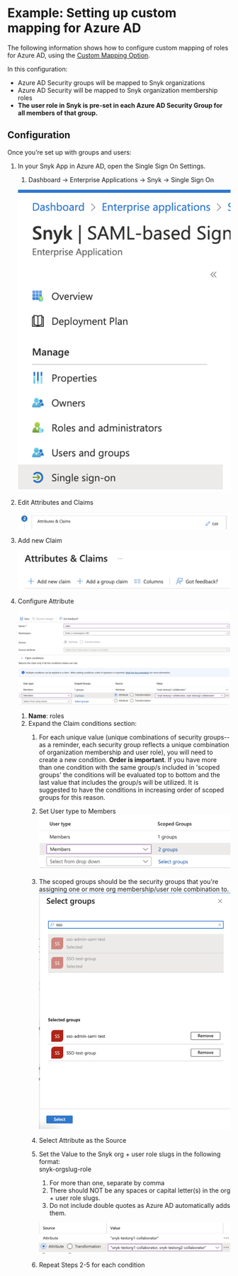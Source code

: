 # Example: Setting up custom mapping for Azure AD

The following information shows how to configure custom mapping of roles for Azure AD, using the [Custom Mapping Option](custom-mapping-option.md).

In this configuration:

* Azure AD Security groups will be mapped to Snyk organizations
* Azure AD Security will be mapped to Snyk organization membership roles
* **The user role in Snyk is pre-set in each Azure AD Security Group for all members of that group.**

## Configuration

Once you’re set up with groups and users:

1.  In your Snyk App in Azure AD, open the Single Sign On Settings.&#x20;

    1. Dashboard -> Enterprise Applications -> Snyk -> Single Sign On

    ![](<../../../.gitbook/assets/Screen Shot 2022-06-08 at 8.22.43 AM.png>)
2.  Edit Attributes and Claims

    <img src="../../../.gitbook/assets/Screen Shot 2022-06-08 at 8.26.20 AM.png" alt="" data-size="line">
3.  Add new Claim

    ![](<../../../.gitbook/assets/Screen Shot 2022-06-08 at 8.28.37 AM.png>)
4.  Configure Attribute



    ![](<../../../.gitbook/assets/Screen Shot 2022-06-08 at 8.32.50 AM.png>)

    1. **Name**: roles
    2. Expand the Claim conditions section:
       1. For each unique value (unique combinations of security groups--as a reminder, each security group reflects a unique combination of organization membership and user role), you will need to create a new condition. **Order is important**. If you have more than one condition with the same group/s included in 'scoped groups' the conditions will be evaluated top to bottom and the last value that includes the group/s will be utilized. It is suggested to have the conditions in increasing order of scoped groups for this reason.&#x20;
       2. Set User type to Members\
          ![](<../../../.gitbook/assets/Screen Shot 2022-06-08 at 9.19.38 AM.png>)
       3. The scoped groups should be the security groups that you're assigning one or more org membership/user role combination to.\
          ![](<../../../.gitbook/assets/select groups.png>)
       4. Select Attribute as the Source
       5.  Set the Value to the Snyk org + user role slugs in the following format:\
           snyk-orgslug-role&#x20;

           1. For more than one, separate by comma
           2. There should NOT be any spaces or capital letter(s) in the org + user role slugs.&#x20;
           3. Do not include double quotes as Azure AD automatically adds them.

           ![](<../../../.gitbook/assets/Screen Shot 2022-06-08 at 9.20.22 AM.png>)
       6. Repeat Steps 2-5 for each condition&#x20;

